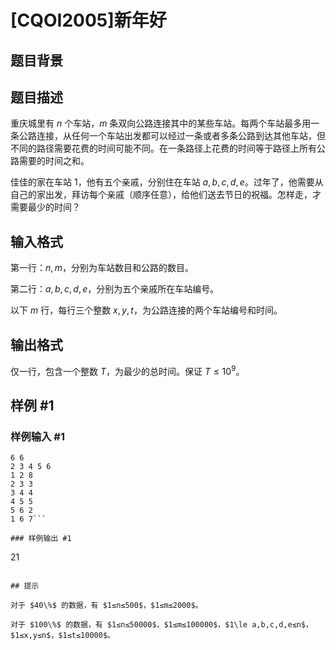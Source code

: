 # [CQOI2005]新年好

## 题目背景



## 题目描述

重庆城里有 $n$ 个车站，$m$ 条双向公路连接其中的某些车站。每两个车站最多用一条公路连接，从任何一个车站出发都可以经过一条或者多条公路到达其他车站，但不同的路径需要花费的时间可能不同。在一条路径上花费的时间等于路径上所有公路需要的时间之和。

佳佳的家在车站 $1$，他有五个亲戚，分别住在车站 $a,b,c,d,e$。过年了，他需要从自己的家出发，拜访每个亲戚（顺序任意），给他们送去节日的祝福。怎样走，才需要最少的时间？

## 输入格式

第一行：$n,m$，分别为车站数目和公路的数目。

第二行：$a,b,c,d,e$，分别为五个亲戚所在车站编号。

以下 $m$ 行，每行三个整数 $x,y,t$，为公路连接的两个车站编号和时间。

## 输出格式

仅一行，包含一个整数 $T$，为最少的总时间。保证 $T\le 10^9$。

## 样例 #1

### 样例输入 #1
```
6 6
2 3 4 5 6
1 2 8
2 3 3
3 4 4
4 5 5
5 6 2
1 6 7```

### 样例输出 #1

```
21
```

## 提示

对于 $40\%$ 的数据，有 $1≤n≤500$，$1≤m≤2000$。

对于 $100\%$ 的数据，有 $1≤n≤50000$，$1≤m≤100000$，$1\le a,b,c,d,e≤n$，$1≤x,y≤n$，$1≤t≤10000$。
